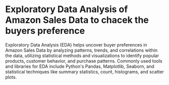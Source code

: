 # Exploratory Data Analysis of Amazon Sales Data to chacek the buyers preference
Exploratory Data Analysis (EDA) helps uncover buyer preferences in Amazon Sales Data by analyzing patterns, trends, and correlations within the data, utilizing statistical methods and visualizations to identify popular products, customer behavior, and purchase patterns. Commonly used tools and libraries for EDA include Python's Pandas, Matplotlib, Seaborn, and statistical techniques like summary statistics, count, histograms, and scatter plots.
